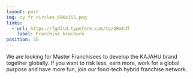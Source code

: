 ```yaml
---
layout: post
img: cy_fr_circles_696x155.png
links:
  - url: https://fgdltd.typeform.com/to/QRmCdT
    label: Franchise brochure
position: 55
---
```


We are looking for Master Franchisees to develop the KAJAHU brand together globally. If you want to risk less, earn more, work for a global purpose and have more fun, join our food-tech hybrid franchise network.
